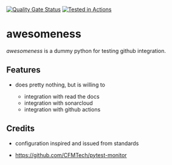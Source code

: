 [![Quality Gate Status](https://sonarcloud.io/api/project_badges/measure?project=jdhalimi_awesomeness&metric=alert_status)](https://sonarcloud.io/dashboard?id=jdhalimi_awesomeness)
[![Tested in Actions](https://github.com/jdhalimi/awesomeness/actions/workflows/testing-pip.yml/badge.svg)](https://github.com/jdhalimi/awesomeness/actions/workflows/testing-pip.yml)

awesomeness
===========

_awesomeness_ is a dummy  python for testing github 
integration.

Features
--------

- does pretty nothing, but is willing to

  * integration with read the docs
  * integration with sonarcloud
  * integration with github actions


Credits
-------

- configuration inspired and issued from  standards

 * https://github.com/CFMTech/pytest-monitor

